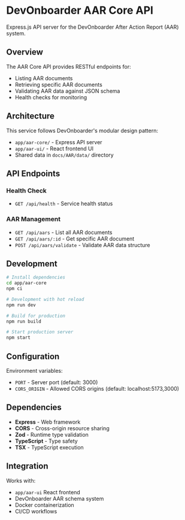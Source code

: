 # DevOnboarder AAR Core API

Express.js API server for the DevOnboarder After Action Report (AAR) system.

## Overview

The AAR Core API provides RESTful endpoints for:

- Listing AAR documents
- Retrieving specific AAR documents
- Validating AAR data against JSON schema
- Health checks for monitoring

## Architecture

This service follows DevOnboarder's modular design pattern:

- `app/aar-core/` - Express API server
- `app/aar-ui/` - React frontend UI
- Shared data in `docs/AAR/data/` directory

## API Endpoints

### Health Check

- `GET /api/health` - Service health status

### AAR Management

- `GET /api/aars` - List all AAR documents
- `GET /api/aars/:id` - Get specific AAR document
- `POST /api/aars/validate` - Validate AAR data structure

## Development

```bash
# Install dependencies
cd app/aar-core
npm ci

# Development with hot reload
npm run dev

# Build for production
npm run build

# Start production server
npm start
```

## Configuration

Environment variables:

- `PORT` - Server port (default: 3000)
- `CORS_ORIGIN` - Allowed CORS origins (default: localhost:5173,3000)

## Dependencies

- **Express** - Web framework
- **CORS** - Cross-origin resource sharing
- **Zod** - Runtime type validation
- **TypeScript** - Type safety
- **TSX** - TypeScript execution

## Integration

Works with:

- `app/aar-ui` React frontend
- DevOnboarder AAR schema system
- Docker containerization
- CI/CD workflows
